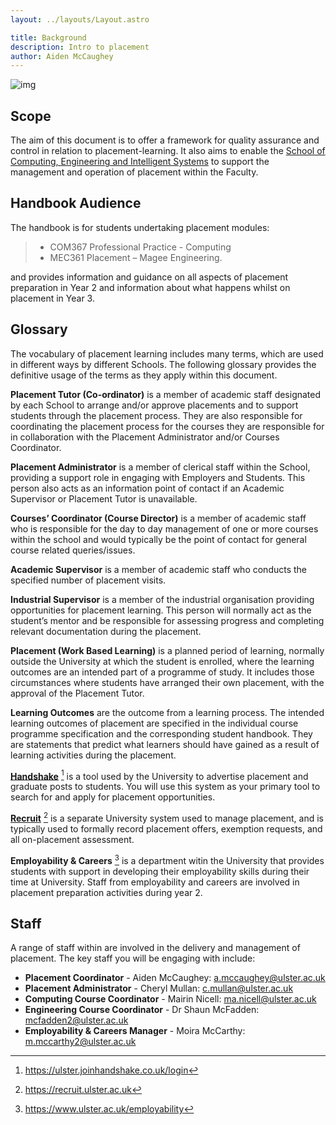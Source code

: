 ```yaml
---
layout: ../layouts/Layout.astro

title: Background
description: Intro to placement
author: Aiden McCaughey
---
```


![img](/logo-placement.png)

## Scope

The aim of this document is to offer a framework for quality assurance and control in relation to placement-learning. It also aims to enable the [School of Computing, Engineering and Intelligent Systems](https://www.ulster.ac.uk/departments/dvc/cebe/school-of-computing-engineering-and-intelligent-systems) to support the management and operation of placement within the Faculty.

## Handbook Audience

The handbook is for students undertaking placement modules:

> - COM367 Professional Practice - Computing
> - MEC361 Placement – Magee Engineering.

and provides information and guidance on all aspects of placement preparation in Year 2 and information about what happens whilst on placement in Year 3.

## Glossary

The vocabulary of placement learning includes many terms, which are used in different ways by different Schools. The following glossary provides the definitive usage of the terms as they apply within this document.

**Placement Tutor (Co-ordinator)** is a member of academic staff designated by each School to arrange and/or approve placements and to support students through the placement process. They are also responsible for coordinating the placement process for the courses they are responsible for in collaboration with the Placement Administrator and/or Courses Coordinator.

**Placement Administrator** is a member of clerical staff within the School, providing a support role in engaging with Employers and Students. This person also acts as an information point of contact if an Academic Supervisor or Placement Tutor is unavailable.

**Courses’ Coordinator (Course Director)** is a member of academic staff who is responsible for the day to day management of one or more courses within the school and would typically be the point of contact for general course related queries/issues.

**Academic Supervisor** is a member of academic staff who conducts the specified number of placement visits.

**Industrial Supervisor** is a member of the industrial organisation providing opportunities for placement learning. This person will normally act as the student’s mentor and be responsible for assessing progress and completing relevant documentation during the placement.

**Placement (Work Based Learning)** is a planned period of learning, normally outside the University at which the student is enrolled, where the learning outcomes are an intended part of a programme of study. It includes those circumstances where students have arranged their own placement, with the approval of the Placement Tutor.

**Learning Outcomes** are the outcome from a learning process. The intended learning outcomes of placement are specified in the individual course programme specification and the corresponding student handbook. They are statements that predict what learners should have gained as a result of learning activities during the placement.

**[Handshake](https://ulster.joinhandshake.co.uk/login)**  [^1] is a tool used by the University to advertise placement and graduate posts to students. You will use this system as your primary tool to search for and apply for placement opportunities.

**[Recruit](https://recruit.ulster.ac.uk)** [^2] is a separate University system used to manage placement, and is typically used to formally record placement offers, exemption requests, and all on-placement assessment.

**Employability & Careers** [^3] is a department witin the University that provides students with support in developing their employability skills during their time at University. Staff from employability and careers are involved in placement preparation activities during year 2.

## Staff

A range of staff within are involved in the delivery and management of placement. The key staff you will be engaging with include:

- **Placement Coordinator** - Aiden McCaughey: a.mccaughey@ulster.ac.uk
- **Placement Administrator** - Cheryl Mullan: c.mullan@ulster.ac.uk
- **Computing Course Coordinator** - Mairin Nicell: ma.nicell@ulster.ac.uk
- **Engineering Course Coordinator** - Dr Shaun McFadden: mcfadden2@ulster.ac.uk
- **Employability & Careers Manager** - Moira McCarthy: m.mccarthy2@ulster.ac.uk

[^1]: https://ulster.joinhandshake.co.uk/login
[^2]: https://recruit.ulster.ac.uk
[^3]: https://www.ulster.ac.uk/employability
